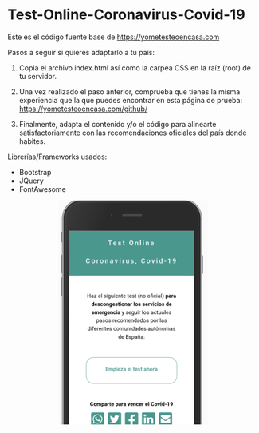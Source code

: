 # Test-Online-Coronavirus-Covid-19


Éste es el código fuente base de https://yometesteoencasa.com

Pasos a seguir si quieres adaptarlo a tu país:

1. Copia el archivo index.html así como la carpea CSS en la raíz (root) de tu servidor.

2. Una vez realizado el paso anterior, comprueba que tienes la misma experiencia que la que puedes encontrar en esta página de prueba: https://yometesteoencasa.com/github/

3. Finalmente, adapta el contenido y/o el código para alinearte satisfactoriamente con las recomendaciones oficiales del país donde habites.



Librerías/Frameworks usados:
- Bootstrap
- JQuery
- FontAwesome

<p align="center">
<img src="image-readme.png" alt="Imágen YoMeTesteoEnCasa" width="300" height="auto"/>
</p>

